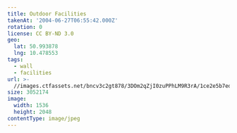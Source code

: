 ```yaml
---
title: Outdoor Facilities
takenAt: '2004-06-27T06:55:42.000Z'
rotation: 0
license: CC BY-ND 3.0
geo:
  lat: 50.993878
  lng: 10.478553
tags:
  - wall
  - facilities
url: >-
  //images.ctfassets.net/bncv3c2gt878/3DOm2qZjI0zuPPhLM9R3rA/1ce2e5b7ed12ab4e936147bbb7bcef82/outdoor-facilities_4321102495_o
size: 3052174
image:
  width: 1536
  height: 2048
contentType: image/jpeg
---
```



